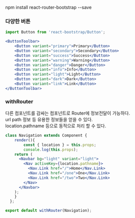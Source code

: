 npm install react-router-bootstrap --save

### 다양한 버튼
```jsx
import Button from 'react-bootstrap/Button';

<ButtonToolbar>
    <Button variant="primary">Primary</Button>
    <Button variant="secondary">Secondary</Button>
    <Button variant="success">Success</Button>
    <Button variant="warning">Warning</Button>
    <Button variant="danger">Danger</Button>
    <Button variant="info">Info</Button>
    <Button variant="light">Light</Button>
    <Button variant="dark">Dark</Button>
    <Button variant="link">Link</Button>
</ButtonToolbar>
```
### withRouter
다른 컴포넌트를 감싸는 컴포넌트로 Router에 정보전달이 가능하다.   
url path 정보 등 유용한 정보들을 얻을 수 있다.   
location.pathname 등으로 동적으로 처리 할 수 있다.   
```jsx
class Navigation extends Component {
    render(){
        const { location } = this.props;
        console.log(this.props);
    return (
      <Navbar bg="light" variant="light">
        <Nav activeKey={location.pathname}>
          <Nav.Link href="/">Home</Nav.Link>
          <Nav.Link href="/one">One</Nav.Link>
          <Nav.Link href="/two">Two</Nav.Link>
        </Nav>
      </Navbar>
    );
    }
  };

export default withRouter(Navigation);
```
